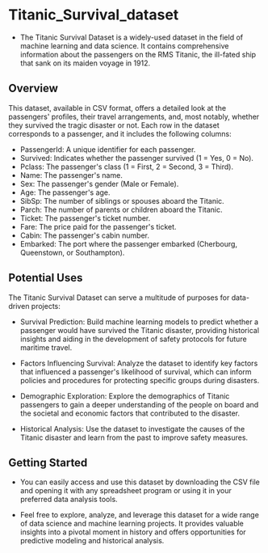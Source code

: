 # Titanic_Survival_dataset

- The Titanic Survival Dataset is a widely-used dataset in the field of machine learning and data science. It contains comprehensive information about the passengers on the RMS Titanic, the ill-fated ship that sank on its maiden voyage in 1912.

## Overview
This dataset, available in CSV format, offers a detailed look at the passengers' profiles, their travel arrangements, and, most notably, whether they survived the tragic disaster or not. Each row in the dataset corresponds to a passenger, and it includes the following columns:

- PassengerId: A unique identifier for each passenger.
- Survived: Indicates whether the passenger survived (1 = Yes, 0 = No).
- Pclass: The passenger's class (1 = First, 2 = Second, 3 = Third).
- Name: The passenger's name.
- Sex: The passenger's gender (Male or Female).
- Age: The passenger's age.
- SibSp: The number of siblings or spouses aboard the Titanic.
- Parch: The number of parents or children aboard the Titanic.
- Ticket: The passenger's ticket number.
- Fare: The price paid for the passenger's ticket.
- Cabin: The passenger's cabin number.
- Embarked: The port where the passenger embarked (Cherbourg, Queenstown, or Southampton).
## Potential Uses
The Titanic Survival Dataset can serve a multitude of purposes for data-driven projects:

- Survival Prediction: Build machine learning models to predict whether a passenger would have survived the Titanic disaster, providing historical insights and aiding in the development of safety protocols for future maritime travel.

- Factors Influencing Survival: Analyze the dataset to identify key factors that influenced a passenger's likelihood of survival, which can inform policies and procedures for protecting specific groups during disasters.

- Demographic Exploration: Explore the demographics of Titanic passengers to gain a deeper understanding of the people on board and the societal and economic factors that contributed to the disaster.

- Historical Analysis: Use the dataset to investigate the causes of the Titanic disaster and learn from the past to improve safety measures.

## Getting Started
- You can easily access and use this dataset by downloading the CSV file and opening it with any spreadsheet program or using it in your preferred data analysis tools.

- Feel free to explore, analyze, and leverage this dataset for a wide range of data science and machine learning projects. It provides valuable insights into a pivotal moment in history and offers opportunities for predictive modeling and historical analysis.
